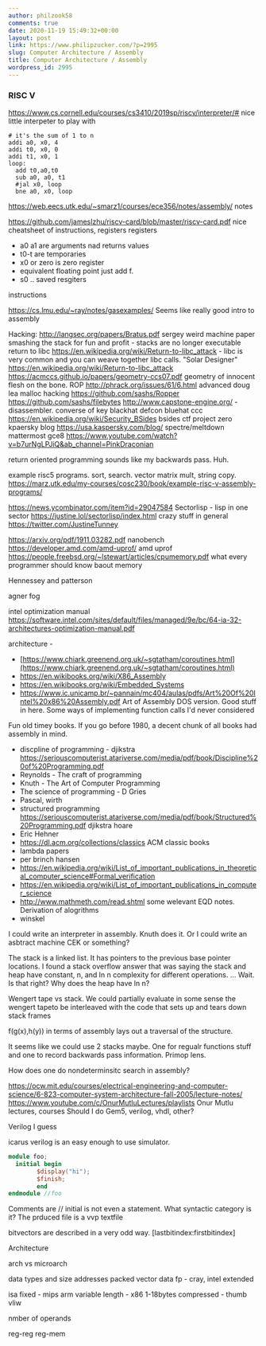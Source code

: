 ```yaml
---
author: philzook58
comments: true
date: 2020-11-19 15:49:32+00:00
layout: post
link: https://www.philipzucker.com/?p=2995
slug: Computer Architecture / Assembly
title: Computer Architecture / Assembly
wordpress_id: 2995
---
```




### RISC V
https://www.cs.cornell.edu/courses/cs3410/2019sp/riscv/interpreter/# nice little interpeter to play with



```riscv
# it's the sum of 1 to n
addi a0, x0, 4
addi t0, x0, 0
addi t1, x0, 1
loop:
  add t0,a0,t0
  sub a0, a0, t1
  #jal x0, loop
  bne a0, x0, loop
```

<https://web.eecs.utk.edu/~smarz1/courses/ece356/notes/assembly/> notes

<https://github.com/jameslzhu/riscv-card/blob/master/riscv-card.pdf> nice cheatsheet of instructions, registers
registers
- a0 a1 are arguments nad returns values
- t0-t are temporaries
- x0 or zero is zero register
- equivalent floating point just add f.
- s0 .. saved resgiters

instructions




https://cs.lmu.edu/~ray/notes/gasexamples/ Seems like really good intro to assembly

Hacking:
http://langsec.org/papers/Bratus.pdf sergey weird machine paper
smashing the stack for fun and profit - stacks are no longer executable
return to libc https://en.wikipedia.org/wiki/Return-to-libc_attack - libc is very common and
you can weave together libc calls. "Solar Designer"
https://en.wikipedia.org/wiki/Return-to-libc_attack
https://acmccs.github.io/papers/geometry-ccs07.pdf geometry of innocent flesh on the bone. ROP
http://phrack.org/issues/61/6.html advanced doug lea malloc hacking
https://github.com/sashs/Ropper
https://github.com/sashs/filebytes
http://www.capstone-engine.org/ - disassembler. converse of key
blackhat
defcon
bluehat
ccc
https://en.wikipedia.org/wiki/Security_BSides bsides
ctf
project zero
kpaersky blog https://usa.kaspersky.com/blog/
spectre/meltdown
mattermost gce8
https://www.youtube.com/watch?v=b7urNgLPJiQ&ab_channel=PinkDraconian

return oriented programming sounds like my backwards pass.
Huh.


example risc5 programs. sort, search. vector matrix mult, string copy.
https://marz.utk.edu/my-courses/cosc230/book/example-risc-v-assembly-programs/

<https://news.ycombinator.com/item?id=29047584> Sectorlisp - lisp in one sector
<https://justine.lol/sectorlisp/index.html> crazy stuff in general <https://twitter.com/JustineTunney>

https://arxiv.org/pdf/1911.03282.pdf nanobench
https://developer.amd.com/amd-uprof/ amd uprof
https://people.freebsd.org/~lstewart/articles/cpumemory.pdf what every programmer should know baout memory


Hennessey and patterson

agner fog

intel optimization manual https://software.intel.com/sites/default/files/managed/9e/bc/64-ia-32-architectures-optimization-manual.pdf

architecture -  

  * [https://www.chiark.greenend.org.uk/~sgtatham/coroutines.html](https://www.chiark.greenend.org.uk/~sgtatham/coroutines.html)
  * https://en.wikibooks.org/wiki/X86_Assembly
  * https://en.wikibooks.org/wiki/Embedded_Systems
  * https://www.ic.unicamp.br/~pannain/mc404/aulas/pdfs/Art%20Of%20Intel%20x86%20Assembly.pdf Art of Assembly DOS version. Good stuff in here. Some ways of implementing function calls I'd never considered

Fun old timey books. If you go before 1980, a decent chunk of all books had assembly in mind.

  * discpline of programming - djikstra https://seriouscomputerist.atariverse.com/media/pdf/book/Discipline%20of%20Programming.pdf
  * Reynolds - The craft of programming
  * Knuth - The Art of Computer Programming
  * The science of programming - D Gries
  * Pascal, wirth
  * structured programming https://seriouscomputerist.atariverse.com/media/pdf/book/Structured%20Programming.pdf djikstra hoare
  * Eric Hehner
  * https://dl.acm.org/collections/classics ACM classic books
  * lambda papers
  * per brinch hansen
  * https://en.wikipedia.org/wiki/List_of_important_publications_in_theoretical_computer_science#Formal_verification
  * https://en.wikipedia.org/wiki/List_of_important_publications_in_computer_science
  * http://www.mathmeth.com/read.shtml some welevant EQD notes. Derivation of alogrithms
  * winskel 

  
I could write an interpreter in assembly. Knuth does it. Or I could write an asbtract machine CEK or something?

The stack is a linked list. It has pointers to the previous base pointer locations.   I found a stack overflow answer that was saying the stack and heap have constant, n, and ln n complexity for different operations. ... Wait. Is that right? Why does the heap have ln n?

Wengert tape vs stack. We could partially evaluate in some sense the wengert tapeto be interleaved with the code that sets up and tears down stack frames

f(g(x),h(y)) in terms of assembly lays out a traversal of the structure.

It seems like we could use 2 stacks maybe. One for regualr functions stuff and one to record backwards pass information. Primop lens.

How does one do nondeterminsitc search in assembly?


<https://ocw.mit.edu/courses/electrical-engineering-and-computer-science/6-823-computer-system-architecture-fall-2005/lecture-notes/>
<https://www.youtube.com/c/OnurMutluLectures/playlists> Onur Mutlu lectures, courses
Should I do Gem5, verilog, vhdl, other?


Verilog I guess

icarus verilog is an easy enough to use simulator.

```verilog
module foo;
  initial begin
        $display("hi");
        $finish;
        end
endmodule //foo
```

Comments are //
initial is not even a statement. What syntactic category is it?
The prduced file is a vvp textfile

bitvectors are described in a very odd way. [lastbitindex:firstbitindex]


Architecture

arch vs microarch


data types and size
addresses
packed vector data
fp - cray, intel extended

isa
fixed - mips arm
variable length - x86 1-18bytes
compressed - thumb
vliw

nmber of operands

reg-reg
reg-mem